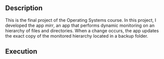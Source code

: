 ## Description
This is the final project of the Operating Systems course. In this project,  I developed the app *mirr*, an app that performs dynamic monitoring on an hierarchy of files and directories. When a change occurs, the app updates the exact copy of the monitored hierarchy located in a backup folder.

## Execution 

```


```
